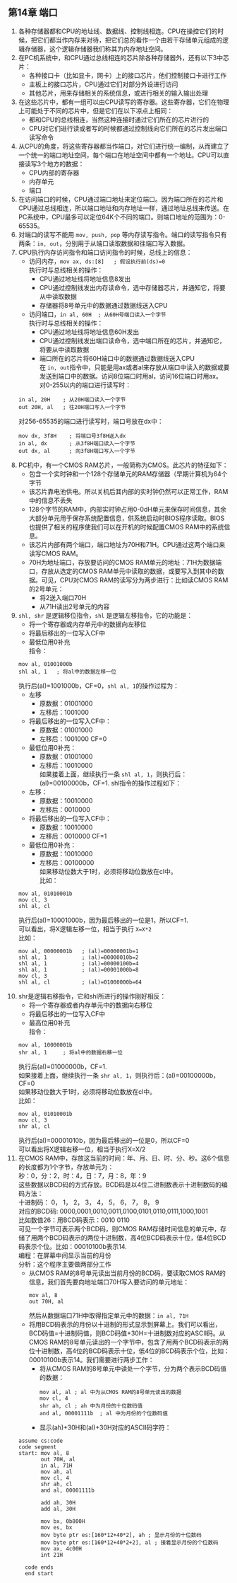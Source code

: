 ## 第14章 端口     
1.  各种存储器都和CPU的地址线、数据线、控制线相连。CPU在操控它们的时候，把它们都当作内存来对待，把它们总的看作一个由若干存储单元组成的逻辑存储器，这个逻辑存储器我们称其为内存地址空间。    
2.  在PC机系统中，和CPU通过总线相连的芯片除各种存储器外，还有以下3中芯片：      
    + 各种接口卡（比如显卡，网卡）上的接口芯片，他们控制接口卡进行工作     
    + 主板上的接口芯片，CPU通过它们对部分外设进行访问     
    + 其他芯片，用来存储相关的系统信息，或进行相关的输入输出处理     
3.  在这些芯片中，都有一组可以由CPU读写的寄存器。这些寄存器，它们在物理上可能处于不同的芯片中，但是它们在以下凉点上相同：   
    + 都和CPU的总线相连，当然这种连接时通过它们所在的芯片进行的     
    + CPU对它们进行读或者写的时候都通过控制线向它们所在的芯片发出端口读写命令     
4.  从CPU的角度，将这些寄存器都当作端口，对它们进行统一编制，从而建立了一个统一的端口地址空间，每个端口在地址空间中都有一个地址。CPU可以直接读写3个地方的数据：      
    + CPU内部的寄存器     
    + 内存单元      
    + 端口        
5.  在访问端口的时候，CPU通过端口地址来定位端口。因为端口所在的芯片和CPU通过总线相连，所以端口地址和内存地址一样，通过地址总线来传送。在PC系统中，CPU最多可以定位64K个不同的端口。则端口地址的范围为：0-65535。        
6.  对端口的读写不能用 `mov, push, pop` 等内存读写指令。端口的读写指令只有两条：`in, out`，分别用于从端口读取数据和往端口写入数据。      
7.  CPU执行内存访问指令和端口访问指令的时候，总线上的信息：     
    + 访问内存，`mov ax, ds:[8]   ; 假设执行前(ds)=0`     
      执行时与总线相关的操作：    
      + CPU通过地址线将地址信息8发出      
      + CPU通过控制线发出内存读命令，选中存储器芯片，并通知它，将要从中读取数据     
      + 存储器将8号单元中的数据通过数据线送入CPU      
    + 访问端口，`in al, 60H  ; 从60H号端口读入一个字节`     
      执行时与总线相关的操作：    
      + CPU通过地址线将地址信息60H发出    
      + CPU通过控制线发出端口读命令，选中端口所在的芯片，并通知它，将要从中读取数据   
      + 端口所在的芯片将60H端口中的数据通过数据线送入CPU    
    在 `in, out`指令中，只能是用ax或者al来存放从端口中读入的数据或要发送到端口中的数据。访问8位端口时用al，访问16位端口时用ax。        
    对0-255以内的端口进行读写时：     
    ```
    in al, 20H    ; 从20H端口读入一个字节
    out 20H, al   ; 往20H端口写入一个字节
    ```
    对256-65535的端口进行读写时，端口号放在dx中：   
    ```
    mov dx, 3f8H    ; 将端口号3f8H送入dx
    in al, dx       ; 从3f8H端口读入一个字节
    out dx, al      ; 向3f8H端口写入一个字节
    ```
8.  PC机中，有一个CMOS RAM芯片，一般简称为CMOS。此芯片的特征如下：     
    + 包含一个实时钟和一个128个存储单元的RAM存储器（早期计算机为64个字节     
    + 该芯片靠电池供电。所以关机后其内部的实时钟仍然可以正常工作，RAM中的信息不丢失      
    + 128个字节的RAM中，内部实时钟占用0-0dH单元来保存时间信息，其余大部分单元用于保存系统配置信息，供系统启动时BIOS程序读取。BIOS也提供了相关的程序使我们可以在开机的时候配置CMOS RAM中的系统信息。     
    + 该芯片内部有两个端口，端口地址为70H和71H。CPU通过这两个端口来读写CMOS RAM。     
    + 70H为地址端口，存放要访问的CMOS RAM单元的地址：71H为数据端口，存放从选定的CMOS RAM单元中读取的数据，或要写入到其中的数据。可见，CPU对CMOS RAM的读写分为两步进行：比如读CMOS RAM的2号单元：      
      + 将2送入端口70H      
      + 从71H读出2号单元的内容      
9.  `shl, shr` 是逻辑移位指令，`shl` 是逻辑左移指令，它的功能是：     
    + 将一个寄存器或内存单元中的数据向左移位      
    + 将最后移出的一位写入CF中        
    + 最低位用0补充       
    指令：      
    ```
    mov al, 01001000b
    shl al, 1   ; 将al中的数据左移一位
    ```
    执行后(al)=1001000b，CF=0，`shl al, 1`的操作过程为：   
    + 左移          
      + 原数据：01001000     
      + 左移后：1001000     
    + 将最后移出的一位写入CF中：    
      + 原数据：01001000     
      + 左移后：1001000  CF=0        
    + 最低位用0补充：   
      + 原数据：01001000      
      + 左移后：10010000      
    如果接着上面，继续执行一条 `shl al, 1`，则执行后：(al)=00100000b，CF=1. shl指令的操作过程如下：     
    + 左移：    
      + 原数据：10010000      
      + 左移后：0010000
    + 将最后移出的一位写入CF中：      
      + 原数据：10010000      
      + 左移后：0010000     CF=1      
    + 最低位用0补充：     
      + 原数据：10010000      
      + 左移后：00100000        
    如果移动位数大于1时，必须将移动位数放在cl中。     
    比如：      
    ```
    mov al, 01010001b
    mov cl, 3
    shl al, cl
    ```
    执行后(al)=10001000b，因为最后移出的一位是1，所以CF=1.    
    可以看出，将X逻辑左移一位，相当于执行 `X=X*2`     
    比如：      
    ```
    mov al, 00000001b   ; (al)=00000001b=1
    shl al, 1           ; (al)=00000010b=2
    shl al, 1           ; (al)=00000100b=4
    shl al, 1           ; (al)=00001000b=8
    mov cl, 3
    shl al, cl          ; (al)=01000000b=64
    ```
9.  shr是逻辑右移指令，它和shl所进行的操作刚好相反：      
    + 将一个寄存器或者内存单元中的数据向右移位      
    + 将最后移出的一位写入CF中        
    + 最高位用0补充       
    指令：    
    ```
    mov al, 10000001b
    shr al, 1     ; 将al中的数据右移一位
    ```
    执行后(al)=01000000b，CF=1.     
    如果接着上面，继续执行一条 `shr al, 1`，则执行后：(al)=00100000b，CF=0      
    如果移动位数大于1时，必须将移动位数放在cl中。     
    比如：      
    ```
    mov al, 01010001b
    mov cl, 3
    shr al, cl
    ```
    执行后(al)=00001010b，因为最后移出的一位是0，所以CF=0   
    可以看出将X逻辑右移一位，相当于执行X=X/2      
10.  在CMOS RAM中，存放这当前的时间：年、月、日、时、分、秒。这6个信息的长度都为1个字节，存放单元为：   
     秒：0，分：2，时：4，日：7，月：8，年：9     
     这些数据以BCD码的方式存放。BCD码是以4位二进制数表示十进制数码的编码方法：     
     十进制码：     0，  1，  2，  3，  4，  5，  6，  7，  8，  9     
     对应的BCD码:  0000,0001,0010,0011,0100,0101,0110,0111,1000,1001      
     比如数值26：用BCD码表示：0010 0110     
     可见一个字节可表示两个BCD码，则CMOS RAM存储时间信息的单元中，存储了用两个BCD码表示的两位十进制数，高4位BCD码表示十位，低4位BCD码表示个位。比如：00010100b表示14.      
     编程：在屏幕中间显示当前的月份     
     分析：这个程序主要做两部分工作     
     + 从CMOS RAM的8号单元读出当前月份的BCD码，要读取CMOS RAM的信息，我们首先要向地址端口70H写入要访问的单元地址：    
       ```
       mov al, 8
       out 70H, al
       ```
       然后从数据端口71H中取得指定单元中的数据：`in al, 71H`    
     + 将用BCD码表示的月份以十进制的形式显示到屏幕上。我们可以看出，BCD码值=十进制码值，则BCD码值+30H=十进制数对应的ASCII码。从CMOS RAM的8号单元读出的一个字节中，包含了用两个BCD码表示的两位十进制数，高4位的BCD码表示十位，低4位的BCD码表示个位，比如：00010100b表示14。我们需要进行两步工作：     
       + 将从CMOS RAM的8号单元中读处一个字节，分为两个表示BCD码值的数据：     
         ```
         mov al, al ; al 中为从CMOS RAM的8号单元读出的数据
         mov cl, 4
         shr ah, cl ; ah 中为月份的十位数码值
         and al, 00001111b  ; al 中为月份的个位数码值
         ```
       + 显示(ah)+30H和(al)+30H对应的ASCII码字符：      
     ```
     assume cs:code
     code segment
     start: mov al, 8
            out 70H, al
            in al, 71H
            mov ah, al
            mov cl, 4
            shr ah, cl
            and al, 00001111b

            add ah, 30H
            add al, 30H

            mov bx, 0b800H
            mov es, bx
            mov byte ptr es:[160*12+40*2], ah ; 显示月份的十位数码
            mov byte ptr es:[160*12+40*2+2], al ; 接着显示月份的个位数码
            mov ax, 4c00H
            int 21H

       code ends
       end start
     ```
